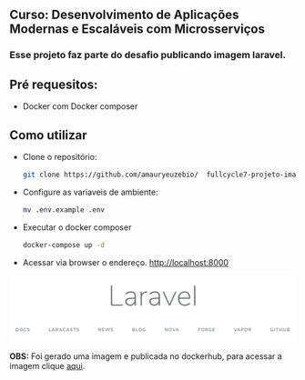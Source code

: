 ## Curso: Desenvolvimento de Aplicações Modernas e Escaláveis com Microsserviços

### Esse projeto faz parte do desafio publicando imagem laravel.

## Pré requesitos:
   - Docker com Docker composer

## Como utilizar

- Clone o repositório:
  ```bash
  git clone https://github.com/amauryeuzebio/  fullcycle7-projeto-imagem-laravel.git
  ```

- Configure as variaveis de ambiente:
  ```bash
  mv .env.example .env
  ```

- Executar o docker composer  
  ```bash
  docker-compose up -d
  ```

- Acessar via browser o endereço.
[http://localhost:8000](http://localhost:8000)


![laravel](./.github/imgs/laravel.png)

**OBS:** Foi gerado uma imagem e publicada no dockerhub, para acessar a imagem clique  [aqui](https://hub.docker.com/repository/docker/rodelima/projeto_publicando_imagem_laravel).
